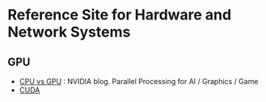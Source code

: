 # Reference Site for Hardware and Network Systems

## GPU

- [CPU vs GPU](https://blogs.nvidia.com/blog/2009/12/16/whats-the-difference-between-a-cpu-and-a-gpu/) : NVIDIA blog. Parallel Processing for AI / Graphics / Game  
- [CUDA](https://blogs.nvidia.com/blog/2012/09/10/what-is-cuda-2/)  


